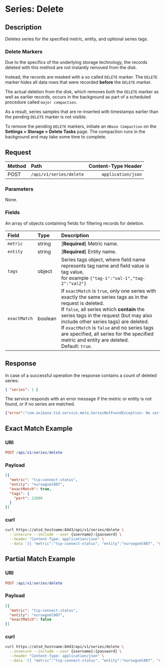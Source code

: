 # Series: Delete

## Description

Deletes series for the specified metric, entity, and optional series tags.

### Delete Markers

Due to the specifics of the underlying storage technology, the records deleted with this method are not instantly removed from the disk.

Instead, the records are masked with a so called `DELETE` marker. The `DELETE` marker hides all data rows that were recorded **before** the `DELETE` marker.

The actual deletion from the disk, which removes both the `DELETE` marker as well as earlier records, occurs in the background as part of a scheduled procedure called `major compaction`.

As a result, series samples that are re-inserted with timestamps earlier than the pending `DELETE` marker is not visible.

To remove the pending `DELETE` markers, initiate an `HBase Compaction` on the **Settings > Storage > Delete Tasks** page. The compaction runs in the background and may take some time to complete.

## Request

| **Method** | **Path** | **Content-Type Header**|
|:---|:---|---:|
| POST | `/api/v1/series/delete` | `application/json` |

### Parameters

None.

### Fields

An array of objects containing fields for filtering records for deletion.

| **Field**  | **Type** | **Description**  |
|:---|:---|:---|
| `metric` | string | [**Required**] Metric name.|
| `entity` | string | [**Required**] Entity name.|
| `tags` | object | Series tags object, where field name represents tag name and field value is tag value,<br> for example `{"tag-1":"val-1","tag-2":"val2"}` |
| `exactMatch` | boolean | If `exactMatch` is `true`, only one series with exactly the same series tags as in the request is deleted.<br>If `false`, all series which **contain** the series tags in the request (but may also include other series tags) are deleted.<br>If `exactMatch` is `false` and no series tags are specified, all series for the specified metric and entity are deleted.<br>Default: `true`.|

## Response

In case of a successful operation the response contains a count of deleted series:

```json
{ "series": 1 }
```

The service responds with an error message if the metric or entity is not found, or if no series are matched.

```json
{"error":"com.axibase.tsd.service.meta.SeriesNotFoundException: No series found"}
```

## Exact Match Example

### URI

```elm
POST /api/v1/series/delete
```

### Payload

```json
[{
  "metric": "tcp-connect-status",
  "entity": "nurswgvml007",
  "exactMatch": true,
  "tags": {
    "port": 22080
  }
}]
```

### curl

```bash
curl https://atsd_hostname:8443/api/v1/series/delete \
  --insecure --include --user {username}:{password} \
  --header "Content-Type: application/json" \
  --data '[{ "metric":"tcp-connect-status", "entity":"nurswgvml007", "exactMatch": true, "tags": {"port": 22080}}]'
```

## Partial Match Example

### URI

```elm
POST /api/v1/series/delete
```

### Payload

```json
[{
  "metric": "tcp-connect-status",
  "entity": "nurswgvml007",
  "exactMatch": false
}]
```

### curl

```bash
curl https://atsd_hostname:8443/api/v1/series/delete \
  --insecure --include --user {username}:{password} \
  --header "Content-Type: application/json" \
  --data '[{ "metric":"tcp-connect-status", "entity":"nurswgvml007", "exactMatch": false}]'
```
